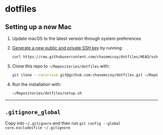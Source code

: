 # dotfiles

## Setting up a new Mac

1. Update macOS to the latest version through system preferences
2. [Generate a new public and private SSH key](https://docs.github.com/en/github/authenticating-to-github/generating-a-new-ssh-key-and-adding-it-to-the-ssh-agent) by running:

   ```zsh
   curl https://raw.githubusercontent.com/chasemccoy/dotfiles/HEAD/ssh.sh | sh -s "chasem000@gmail.com"
   ```

3. Clone this repo to `~/Repositories/dotfiles` with:

    ```zsh
    git clone --recursive git@github.com:chasemccoy/dotfiles.git ~/Repositories/dotfiles
    ```

4. Run the installation with:

    ```zsh
    ~/Repositories/dotfiles/setup.sh
    ```

---

## `.gitignore_global`

Copy into `~/.gitignore` and then run `git config --global core.excludesfile ~/.gitignore`
